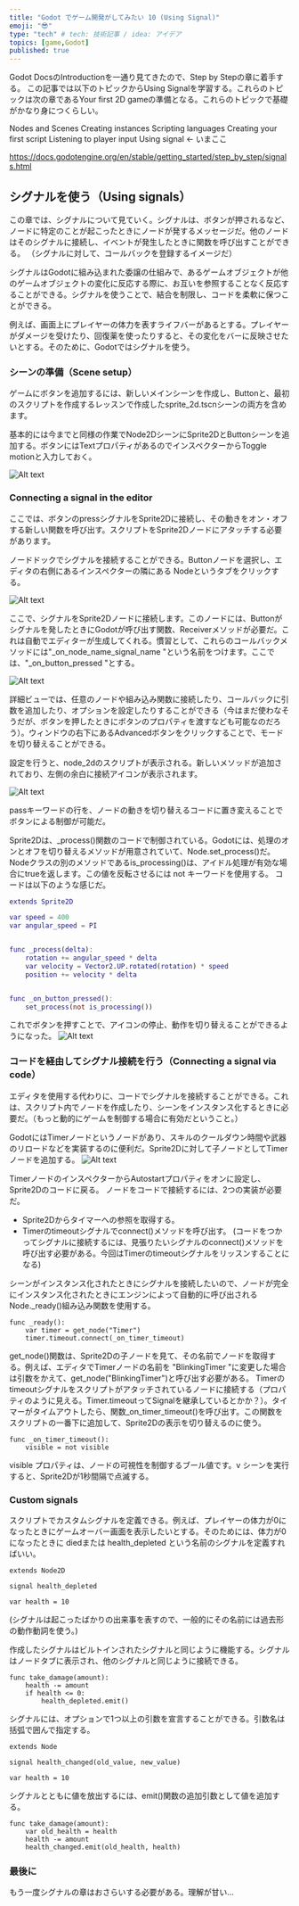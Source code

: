 ```yaml
---
title: "Godot でゲーム開発がしてみたい 10 (Using Signal)"
emoji: "😎"
type: "tech" # tech: 技術記事 / idea: アイデア
topics: [game,Godot]
published: true
---
```

Godot DocsのIntroductionを一通り見てきたので、Step by Stepの章に着手する。
この記事では以下のトピックからUsing Signalを学習する。これらのトピックは次の章であるYour first 2D gameの準備となる。これらのトピックで基礎がかなり身につくらしい。

Nodes and Scenes
Creating instances
Scripting languages
Creating your first script
Listening to player input
Using signal ← いまここ

https://docs.godotengine.org/en/stable/getting_started/step_by_step/signals.html

## シグナルを使う（Using signals）
この章では、シグナルについて見ていく。シグナルは、ボタンが押されるなど、ノードに特定のことが起こったときにノードが発するメッセージだ。他のノードはそのシグナルに接続し、イベントが発生したときに関数を呼び出すことができる。
（シグナルに対して、コールバックを登録するイメージだ）

シグナルはGodotに組み込まれた委譲の仕組みで、あるゲームオブジェクトが他のゲームオブジェクトの変化に反応する際に、お互いを参照することなく反応することができる。シグナルを使うことで、結合を制限し、コードを柔軟に保つことができる。

例えば、画面上にプレイヤーの体力を表すライフバーがあるとする。プレイヤーがダメージを受けたり、回復薬を使ったりすると、その変化をバーに反映させたいとする。そのために、Godotではシグナルを使う。

### シーンの準備（Scene setup）
ゲームにボタンを追加するには、新しいメインシーンを作成し、Buttonと、最初のスクリプトを作成するレッスンで作成したsprite_2d.tscnシーンの両方を含めます。

基本的には今までと同様の作業でNode2DシーンにSprite2DとButtonシーンを追加する。ボタンにはTextプロパティがあるのでインスペクターからToggle motionと入力しておく。

![Alt text](/images/articles/goto-tutorial10/addbutton.png)

### Connecting a signal in the editor
ここでは、ボタンのpressシグナルをSprite2Dに接続し、その動きをオン・オフする新しい関数を呼び出す。スクリプトをSprite2Dノードにアタッチする必要があります。

ノードドックでシグナルを接続することができる。Buttonノードを選択し、エディタの右側にあるインスペクターの隣にある Nodeというタブをクリックする。

![Alt text](/images/articles/goto-tutorial10/Button-Node.png)

ここで、シグナルをSprite2Dノードに接続します。このノードには、Buttonがシグナルを発したときにGodotが呼び出す関数、Receiverメソッドが必要だ。これは自動でエディターが生成してくれる。慣習として、これらのコールバックメソッドには"_on_node_name_signal_name "という名前をつけます。ここでは、"_on_button_pressed "とする。

![Alt text](/images/articles/goto-tutorial10/on-button-pressed.png)

詳細ビューでは、任意のノードや組み込み関数に接続したり、コールバックに引数を追加したり、オプションを設定したりすることができる（今はまだ使わなそうだが、ボタンを押したときにボタンのプロパティを渡すなども可能なのだろう）。ウィンドウの右下にあるAdvancedボタンをクリックすることで、モードを切り替えることができる。

設定を行うと、node_2dのスクリプトが表示される。新しいメソッドが追加されており、左側の余白に接続アイコンが表示されます。

![Alt text](/images/articles/goto-tutorial10/callback-added.png)

passキーワードの行を、ノードの動きを切り替えるコードに置き変えることでボタンによる制御が可能だ。

Sprite2Dは、_process()関数のコードで制御されている。Godotには、処理のオンとオフを切り替えるメソッドが用意されていて、Node.set_process()だ。Nodeクラスの別のメソッドであるis_processing()は、アイドル処理が有効な場合にtrueを返します。この値を反転させるには not キーワードを使用する。
コードは以下のような感じだ。

```sprite_2d.gd
extends Sprite2D

var speed = 400
var angular_speed = PI


func _process(delta):
	rotation += angular_speed * delta
	var velocity = Vector2.UP.rotated(rotation) * speed
	position += velocity * delta


func _on_button_pressed():
	set_process(not is_processing())
```

これでボタンを押すことで、アイコンの停止、動作を切り替えることができるようになった。
![Alt text](/images/articles/goto-tutorial10/Icon-Rotation-_DEBUG_-2023-10-13-19-47-28.gif)


### コードを経由してシグナル接続を行う（Connecting a signal via code）
エディタを使用する代わりに、コードでシグナルを接続することができる。これは、スクリプト内でノードを作成したり、シーンをインスタンス化するときに必要だ。（もっと動的にゲームを制御する場合に有効だということ。）

GodotにはTimerノードというノードがあり、スキルのクールダウン時間や武器のリロードなどを実装するのに便利だ。Sprite2Dに対して子ノードとしてTimerノードを追加する。
![Alt text](/images/articles/goto-tutorial10/Timer.png)

TimerノードのインスペクターからAutostartプロパティをオンに設定し、Sprite2Dのコードに戻る。
ノードをコードで接続するには、2つの実装が必要だ。
- Sprite2Dからタイマーへの参照を取得する。
- Timerのtimeoutシグナルでconnect()メソッドを呼び出す。
(コードをつかってシグナルに接続するには、見張りたいシグナルのconnect()メソッドを呼び出す必要がある。今回はTimerのtimeoutシグナルをリッスンすることになる)


シーンがインスタンス化されたときにシグナルを接続したいので、ノードが完全にインスタンス化されたときにエンジンによって自動的に呼び出されるNode._ready()組み込み関数を使用する。

```snipet
func _ready():
	var timer = get_node("Timer")
	timer.timeout.connect(_on_timer_timeout)
```

get_node()関数は、Sprite2Dの子ノードを見て、その名前でノードを取得する。例えば、エディタでTimerノードの名前を "BlinkingTimer "に変更した場合は引数をかえて、get_node("BlinkingTimer")と呼び出す必要がある。
Timerの timeoutシグナルをスクリプトがアタッチされているノードに接続する（プロパティのように見える。Timer.timeoutってSignalを継承しているとかか？）。タイマーがタイムアウトしたら、関数_on_timer_timeout()を呼び出す。この関数をスクリプトの一番下に追加して、Sprite2Dの表示を切り替えるのに使う。

```
func _on_timer_timeout():
	visible = not visible
```
visible プロパティは、ノードの可視性を制御するブール値です。v
シーンを実行すると、Sprite2Dが1秒間隔で点滅する。


### Custom signals
スクリプトでカスタムシグナルを定義できる。例えば、プレイヤーの体力が0になったときにゲームオーバー画面を表示したいとする。そのためには、体力が0になったときに diedまたは health_depleted という名前のシグナルを定義すればいい。

```
extends Node2D

signal health_depleted

var health = 10
```
(シグナルは起こったばかりの出来事を表すので、一般的にその名前には過去形の動作動詞を使う。)

作成したシグナルはビルトインされたシグナルと同じように機能する。シグナルはノードタブに表示され、他のシグナルと同じように接続できる。

```
func take_damage(amount):
	health -= amount
	if health <= 0:
		health_depleted.emit()
```

シグナルには、オプションで1つ以上の引数を宣言することができる。引数名は括弧で囲んで指定する。

```
extends Node

signal health_changed(old_value, new_value)

var health = 10
```

シグナルとともに値を放出するには、emit()関数の追加引数として値を追加する。

```
func take_damage(amount):
	var old_health = health
	health -= amount
	health_changed.emit(old_health, health)
```

### 最後に
もう一度シグナルの章はおさらいする必要がある。理解が甘い…